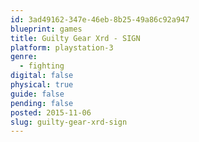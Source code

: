 ```yaml
---
id: 3ad49162-347e-46eb-8b25-49a86c92a947
blueprint: games
title: Guilty Gear Xrd - SIGN
platform: playstation-3
genre:
  - fighting
digital: false
physical: true
guide: false
pending: false
posted: 2015-11-06
slug: guilty-gear-xrd-sign
---
```

